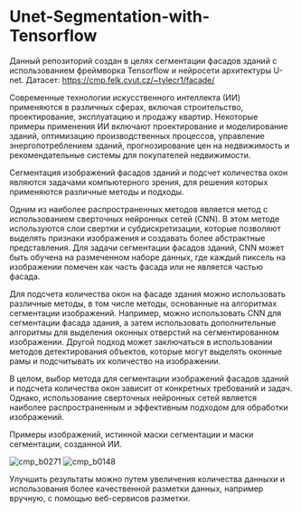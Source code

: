 # Unet-Segmentation-with-Tensorflow
Данный репозиторий создан в целях сегментации фасадов зданий с использованием фреймворка Tensorflow и нейросети архитектуры U-net.
Датасет: https://cmp.felk.cvut.cz/~tylecr1/facade/

Современные технологии искусственного интеллекта (ИИ) применяются в различных сферах, включая строительство, проектирование, эксплуатацию и продажу квартир. Некоторые примеры применения ИИ включают проектирование и моделирование зданий, оптимизацию производственных процессов, управление энергопотреблением зданий, прогнозирование цен на недвижимость и рекомендательные системы для покупателей недвижимости.

Сегментация изображений фасадов зданий и подсчет количества окон являются задачами компьютерного зрения, для решения которых применяются различные методы и подходы.

Одним из наиболее распространенных методов является метод с использованием сверточных нейронных сетей (CNN). В этом методе используются слои свертки и субдискретизации, которые позволяют выделять признаки изображения и создавать более абстрактные представления. Для задачи сегментации фасадов зданий, CNN может быть обучена на размеченном наборе данных, где каждый пиксель на изображении помечен как часть фасада или не является частью фасада.

Для подсчета количества окон на фасаде здания можно использовать различные методы, в том числе методы, основанные на алгоритмах сегментации изображений. Например, можно использовать CNN для сегментации фасада здания, а затем использовать дополнительные алгоритмы для выделения оконных отверстий на сегментированном изображении. Другой подход может заключаться в использовании методов детектирования объектов, которые могут выделять оконные рамы и подсчитывать их количество на изображении.

В целом, выбор метода для сегментации изображений фасадов зданий и подсчета количества окон зависит от конкретных требований и задач. Однако, использование сверточных нейронных сетей является наиболее распространенным и эффективным подходом для обработки изображений.

Примеры изображений, истинной маски сегментации и маски сегментации, созданной ИИ.

![cmp_b0271](https://user-images.githubusercontent.com/115422808/230939091-c822cb37-3cf5-4e62-a753-b50f170837ff.png)
![cmp_b0148](https://user-images.githubusercontent.com/115422808/230939345-a9a01789-3d1f-408c-8814-92406b87cf90.png)

Улучшить результаты можно путем увеличения количества данныхи и использования более качественной разметки данных, например вручную, с помощью веб-сервисов разметки.
